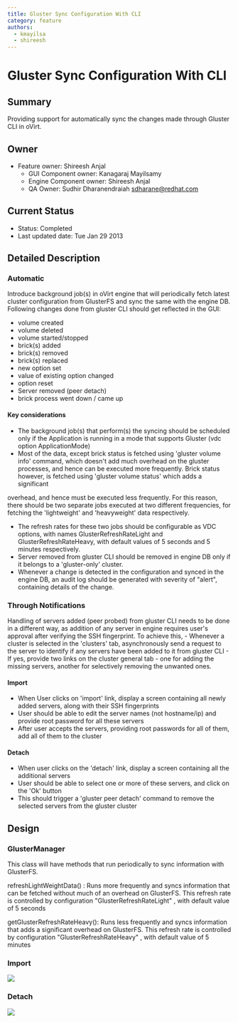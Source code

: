 ```yaml
---
title: Gluster Sync Configuration With CLI
category: feature
authors:
  - kmayilsa
  - shireesh
---
```


# Gluster Sync Configuration With CLI

## Summary

Providing support for automatically sync the changes made through Gluster CLI in oVirt.

## Owner

*   Feature owner: Shireesh Anjal
    -   GUI Component owner: Kanagaraj Mayilsamy
    -   Engine Component owner: Shireesh Anjal
    -   QA Owner: Sudhir Dharanendraiah <sdharane@redhat.com>

## Current Status

*   Status: Completed
*   Last updated date: Tue Jan 29 2013

## Detailed Description

### Automatic

Introduce background job(s) in oVirt engine that will periodically fetch latest cluster configuration from GlusterFS and sync the same with the engine DB. Following changes done from gluster CLI should get reflected in the GUI:

*   volume created
*   volume deleted
*   volume started/stopped
*   brick(s) added
*   brick(s) removed
*   brick(s) replaced
*   new option set
*   value of existing option changed
*   option reset
*   Server removed (peer detach)
*   brick process went down / came up

#### Key considerations

*   The background job(s) that perform(s) the syncing should be scheduled only if the Application is running in a mode that supports Gluster (vdc option ApplicationMode)
*   Most of the data, except brick status is fetched using 'gluster volume info' command, which doesn't add much overhead on the gluster processes, and hence can be executed more frequently. Brick status however, is fetched using 'gluster volume status' which adds a significant

overhead, and hence must be executed less frequently. For this reason, there should be two separate jobs executed at two different frequencies, for fetching the 'lightweight' and 'heavyweight' data respectively.

*   The refresh rates for these two jobs should be configurable as VDC options, with names GlusterRefreshRateLight and GlusterRefreshRateHeavy, with default values of 5 seconds and 5 minutes respectively.
*   Server removed from gluster CLI should be removed in engine DB only if it belongs to a 'gluster-only' cluster.
*   Whenever a change is detected in the configuration and synced in the engine DB, an audit log should be generated with severity of "alert", containing details of the change.

### Through Notifications

Handling of servers added (peer probed) from gluster CLI needs to be done in a different way, as addition of any server in engine requires user's approval after verifying the SSH fingerprint. To achieve this, - Whenever a cluster is selected in the 'clusters' tab, asynchronously send a request to the server to identify if any servers have been added to it from gluster CLI - If yes, provide two links on the cluster general tab - one for adding the missing servers, another for selectively removing the unwanted ones.

#### Import

*   When User clicks on 'import' link, display a screen containing all newly added servers, along with their SSH fingerprints
*   User should be able to edit the server names (not hostname/ip) and provide root password for all these servers
*   After user accepts the servers, providing root passwords for all of them, add all of them to the cluster

#### Detach

*   When user clicks on the 'detach' link, display a screen containing all the additional servers
*   User should be able to select one or more of these servers, and click on the 'Ok' button
*   This should trigger a 'gluster peer detach' command to remove the selected servers from the gluster cluster

## Design

### GlusterManager

This class will have methods that run periodically to sync information with GlusterFS.

refreshLightWeightData() : Runs more frequently and syncs information that can be fetched without much of an overhead on GlusterFS. This refresh rate is controlled by configuration "GlusterRefreshRateLight" , with default value of 5 seconds

getGlusterRefreshRateHeavy(): Runs less frequently and syncs information that adds a significant overhead on GlusterFS. This refresh rate is controlled by configuration "GlusterRefreshRateHeavy" , with default value of 5 minutes

### Import

![](/images/wiki/Gluster-Sync-import.png)

### Detach

![](/images/wiki/Gluster-Sync-detach.png)

